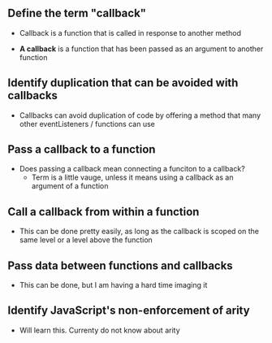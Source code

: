 ## Define the term "callback"

- Callback is a function that is called in response to another method

* **A callback** is a function that has been passed as an argument to another function

## Identify duplication that can be avoided with callbacks

- Callbacks can avoid duplication of code by offering a method that many other eventListeners / functions can use

## Pass a callback to a function

- Does passing a callback mean connecting a funciton to a callback?
  - Term is a little vauge, unless it means using a callback as an argument of a function

## Call a callback from within a function

- This can be done pretty easily, as long as the callback is scoped on the same level or a level above the function

## Pass data between functions and callbacks

- This can be done, but I am having a hard time imaging it

## Identify JavaScript's non-enforcement of arity

- Will learn this. Currenty do not know about arity
